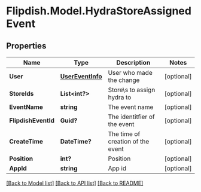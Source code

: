 # Flipdish.Model.HydraStoreAssignedEvent
## Properties

Name | Type | Description | Notes
------------ | ------------- | ------------- | -------------
**User** | [**UserEventInfo**](UserEventInfo.md) | User who made the change | [optional] 
**StoreIds** | **List&lt;int?&gt;** | Store\\s to assign hydra to | [optional] 
**EventName** | **string** | The event name | [optional] 
**FlipdishEventId** | **Guid?** | The identitfier of the event | [optional] 
**CreateTime** | **DateTime?** | The time of creation of the event | [optional] 
**Position** | **int?** | Position | [optional] 
**AppId** | **string** | App id | [optional] 

[[Back to Model list]](../README.md#documentation-for-models) [[Back to API list]](../README.md#documentation-for-api-endpoints) [[Back to README]](../README.md)

